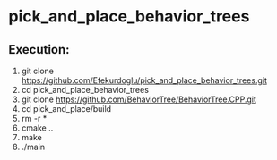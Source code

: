 # pick_and_place_behavior_trees
## Execution:
1) git clone https://github.com/Efekurdoglu/pick_and_place_behavior_trees.git
2) cd pick_and_place_behavior_trees
3) git clone https://github.com/BehaviorTree/BehaviorTree.CPP.git
4) cd pick_and_place/build
5) rm -r *
6) cmake ..
7) make
8) ./main

